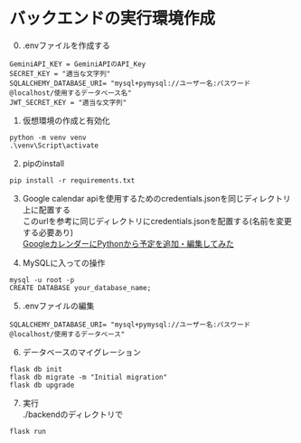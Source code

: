 # バックエンドの実行環境作成
0. .envファイルを作成する
```
GeminiAPI_KEY = GeminiAPIのAPI_Key
SECRET_KEY = "適当な文字列"
SQLALCHEMY_DATABASE_URI= "mysql+pymysql://ユーザー名:パスワード@localhost/使用するデータベース名"
JWT_SECRET_KEY = "適当な文字列"
```

1. 仮想環境の作成と有効化
```
python -m venv venv
.\venv\Script\activate
```

2. pipのinstall
```
pip install -r requirements.txt
```

3. Google calendar apiを使用するためのcredentials.jsonを同じディレクトリ上に配置する  
このurlを参考に同じディレクトリにcredentials.jsonを配置する(名前を変更する必要あり)  
[GoogleカレンダーにPythonから予定を追加・編集してみた](https://dev.classmethod.jp/articles/google-calendar-api-create-schedule/)  

4. MySQLに入っての操作
```
mysql -u root -p
CREATE DATABASE your_database_name;
```

5. .envファイルの編集
```
SQLALCHEMY_DATABASE_URI= "mysql+pymysql://ユーザー名:パスワード@localhost/使用するデータベース"
```

6. データベースのマイグレーション
```
flask db init
flask db migrate -m "Initial migration"
flask db upgrade
```

7. 実行  
./backendのディレクトリで
```
flask run
```